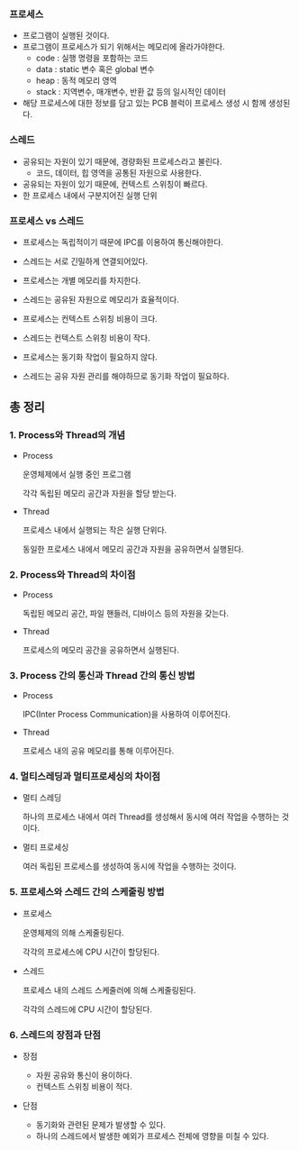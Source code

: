 ### 프로세스

- 프로그램이 실행된 것이다.
- 프로그램이 프로세스가 되기 위해서는 메모리에 올라가야한다.
    - code : 실행 명령을 포함하는 코드
    - data : static 변수 혹은 global 변수
    - heap : 동적 메모리 영역
    - stack : 지역변수, 매개변수, 반환 값 등의 일시적인 데이터
- 해당 프로세스에 대한 정보를 담고 있는 PCB 블럭이 프로세스 생성 시 함께 생성된다.

### 스레드

- 공유되는 자원이 있기 때문에, 경량화된 프로세스라고 불린다.
    - 코드, 데이터, 힙 영역을 공통된 자원으로 사용한다.
- 공유되는 자원이 있기 때문에, 컨텍스트 스위칭이 빠르다.
- 한 프로세스 내에서 구분지어진 실행 단위

### 프로세스 vs 스레드

- 프로세스는 독립적이기 때문에 IPC를 이용하여 통신해야한다.
- 스레드는 서로 긴밀하게 연결되어있다.

- 프로세스는 개별 메모리를 차지한다.
- 스레드는 공유된 자원으로 메모리가 효율적이다.

- 프로세스는 컨텍스트 스위칭 비용이 크다.
- 스레드는 컨텍스트 스위칭 비용이 작다.

- 프로세스는 동기화 작업이 필요하지 않다.
- 스레드는 공유 자원 관리를 해야하므로 동기화 작업이 필요하다.


## 총 정리
### 1. Process와 Thread의 개념

- Process
    
    운영체제에서 실행 중인 프로그램
    
    각각 독립된 메모리 공간과 자원을 할당 받는다.
    

- Thread
    
    프로세스 내에서 실행되는 작은 실행 단위다.
    
    동일한 프로세스 내에서 메모리 공간과 자원을 공유하면서 실행된다.
    

### 2. Process와 Thread의 차이점

- Process
    
    독립된 메모리 공간, 파일 핸들러, 디바이스 등의 자원을 갖는다.
    
- Thread
    
    프로세스의 메모리 공간을 공유하면서 실행된다.
    

### 3. Process 간의 통신과 Thread 간의 통신 방법

- Process
    
    IPC(Inter Process Communication)을 사용하여 이루어진다.
    

- Thread
    
    프로세스 내의 공유 메모리를 통해 이루어진다.
    

### 4. 멀티스레딩과 멀티프로세싱의 차이점

- 멀티 스레딩
    
    하나의 프로세스 내에서 여러 Thread를 생성해서 동시에 여러 작업을 수행하는 것이다.
    
- 멀티 프로세싱
    
    여러 독립된 프로세스를 생성하여 동시에 작업을 수행하는 것이다.
    

### 5. 프로세스와 스레드 간의 스케줄링 방법

- 프로세스
    
    운영체제의 의해 스케줄링된다.
    
    각각의 프로세스에 CPU 시간이 할당된다.
    
- 스레드
    
    프로세스 내의 스레드 스케줄러에 의해 스케줄링된다. 
    
    각각의 스레드에 CPU 시간이 할당된다.
    

### 6. 스레드의 장점과 단점

- 장점
    - 자원 공유와 통신이 용이하다.
    - 컨텍스트 스위칭 비용이 적다.

- 단점
    - 동기화와 관련된 문제가 발생할 수 있다.
    - 하나의 스레드에서 발생한 예외가 프로세스 전체에 영향을 미칠 수 있다.
